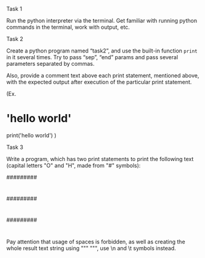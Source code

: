 Task 1

Run the python interpreter via the terminal. Get familiar with running python commands in the terminal, work with output, etc.

 

Task 2

Create a python program named “task2”, and use the built-in function `print` in it several times. Try to pass “sep”, “end” params and pass several parameters separated by commas. 

Also, provide a comment text above each print statement, mentioned above, with the expected output after execution of the particular print statement.

(Ex.
# 'hello world'
print('hello world')
)

 

Task 3

Write a program, which has two print statements to print the following text (capital letters "O" and "H", made from "#" symbols):

#########
#       #
#       #
#       #
#########


#       #
#       #
######### 
#       # 
#       #

 

Pay attention that usage of spaces is forbidden, as well as creating the whole result text string using """ """, use \n and \t symbols instead.